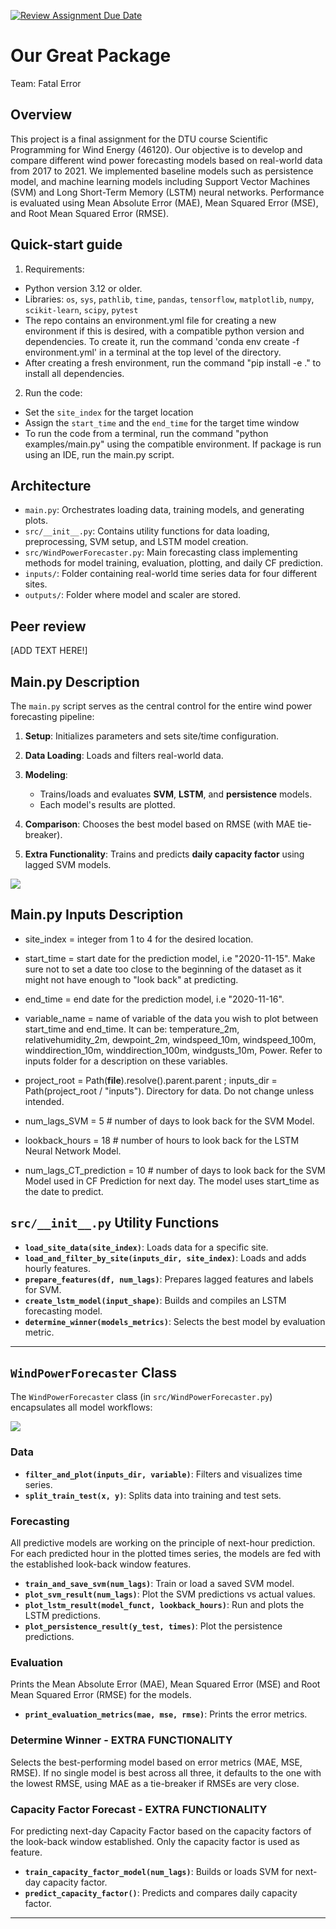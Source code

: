 [![Review Assignment Due Date](https://classroom.github.com/assets/deadline-readme-button-22041afd0340ce965d47ae6ef1cefeee28c7c493a6346c4f15d667ab976d596c.svg)](https://classroom.github.com/a/zjSXGKeR)
# Our Great Package

Team: Fatal Error

## Overview

This project is a final assignment for the DTU course Scientific Programming for Wind Energy (46120). Our objective is to develop and compare different wind power forecasting models based on real-world data from 2017 to 2021. We implemented baseline models such as persistence model, and machine learning models including Support Vector Machines (SVM) and Long Short-Term Memory (LSTM) neural networks. Performance is evaluated using Mean Absolute Error (MAE), Mean Squared Error (MSE), and Root Mean Squared Error (RMSE).

## Quick-start guide

1. Requirements:

* Python version 3.12 or older. 
* Libraries: `os`, `sys`, `pathlib`, `time`, `pandas`, `tensorflow`, `matplotlib`, `numpy`, `scikit-learn`, `scipy`, `pytest`
* The repo contains an environment.yml file for creating a new environment if this is desired, with a compatible python version and dependencies. To create it, run the command 'conda env create -f environment.yml' in a terminal at the top level of the directory. 
* After creating a fresh environment, run the command "pip install -e ." to install all dependencies. 


2. Run the code:

* Set the `site_index` for the target location
* Assign the `start_time` and the `end_time` for the target time window
* To run the code from a terminal, run the command "python examples/main.py" using the compatible environment. If package is run using an IDE, run the main.py script. 


## Architecture

* `main.py`: Orchestrates loading data, training models, and generating plots.
* `src/__init__.py`: Contains utility functions for data loading, preprocessing, SVM setup, and LSTM model creation.
* `src/WindPowerForecaster.py`: Main forecasting class implementing methods for model training, evaluation, plotting, and daily CF prediction.
* `inputs/`: Folder containing real-world time series data for four different sites.
* `outputs/`: Folder where model and scaler are stored.

## Peer review

[ADD TEXT HERE!]


## Main.py Description

The `main.py` script serves as the central control for the entire wind power forecasting pipeline:

1. **Setup**: Initializes parameters and sets site/time configuration.
2. **Data Loading**: Loads and filters real-world data.
3. **Modeling**:

   * Trains/loads and evaluates **SVM**, **LSTM**, and **persistence** models.
   * Each model's results are plotted.

4. **Comparison**: Chooses the best model based on RMSE (with MAE tie-breaker).
5. **Extra Functionality**: Trains and predicts **daily capacity factor** using lagged SVM models.

![](main.drawio.svg)


## Main.py Inputs Description

* site_index = integer from 1 to 4 for the desired location. 
* start_time = start date for the prediction model, i.e "2020-11-15". Make sure not to set a date too close to the         beginning of the dataset as it might not have enough to "look back" at predicting. 
* end_time = end date for the prediction model, i.e "2020-11-16".

* variable_name = name of variable of the data you wish to plot between start_time and end_time. It can be: 
temperature_2m, relativehumidity_2m, dewpoint_2m, windspeed_10m, windspeed_100m, winddirection_10m, winddirection_100m, windgusts_10m, Power. Refer to inputs folder for a description on these variables. 

* project_root = Path(__file__).resolve().parent.parent ; inputs_dir = Path(project_root / "inputs"). Directory for data. Do not change unless intended.

* num_lags_SVM = 5 # number of days to look back for the SVM Model. 
* lookback_hours = 18 # number of hours to look back for the LSTM Neural Network Model.
* num_lags_CT_prediction = 10 # number of days to look back for the SVM Model used in CF Prediction for next day. The model uses start_time as the date to predict. 


## `src/__init__.py` Utility Functions

* **`load_site_data(site_index)`**: Loads data for a specific site.
* **`load_and_filter_by_site(inputs_dir, site_index)`**: Loads and adds hourly features.
* **`prepare_features(df, num_lags)`**: Prepares lagged features and labels for SVM.
* **`create_lstm_model(input_shape)`**: Builds and compiles an LSTM forecasting model.
* **`determine_winner(models_metrics)`**: Selects the best model by evaluation metric.

---

## `WindPowerForecaster` Class

The `WindPowerForecaster` class (in `src/WindPowerForecaster.py`) encapsulates all model workflows:

![](WindPowerForecaster.drawio.svg)



### Data

* **`filter_and_plot(inputs_dir, variable)`**: Filters and visualizes time series.
* **`split_train_test(x, y)`**: Splits data into training and test sets.

### Forecasting

All predictive models are working on the principle of next-hour prediction. For each predicted hour in the plotted times series, the models are fed with the established look-back window features. 

* **`train_and_save_svm(num_lags)`**: Train or load a saved SVM model.
* **`plot_svm_result(num_lags)`**: Plot the SVM predictions vs actual values.
* **`plot_lstm_result(model_funct, lookback_hours)`**: Run and plots the LSTM predictions.
* **`plot_persistence_result(y_test, times)`**: Plot the persistence predictions.

### Evaluation 

Prints the Mean Absolute Error (MAE), Mean Squared Error (MSE) and Root Mean Squared Error (RMSE) for the models.

* **`print_evaluation_metrics(mae, mse, rmse)`**: Prints the error metrics.


### Determine Winner - EXTRA FUNCTIONALITY

Selects the best-performing model based on error metrics (MAE, MSE, RMSE). If no single model is best across all three, it defaults to the one with the lowest RMSE, using MAE as a tie-breaker if RMSEs are very close. 


### Capacity Factor Forecast - EXTRA FUNCTIONALITY

For predicting next-day Capacity Factor based on the capacity factors of the look-back window established. Only the capacity factor is used as feature. 

* **`train_capacity_factor_model(num_lags)`**: Builds or loads SVM for next-day capacity factor.
* **`predict_capacity_factor()`**: Predicts and compares daily capacity factor.

---
